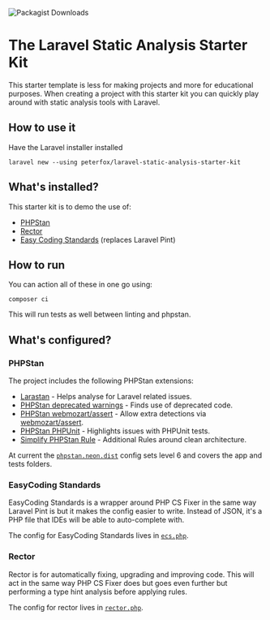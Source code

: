 ![Packagist Downloads](https://img.shields.io/packagist/dt/peterfox/laravel-static-analysis-starter-kit)

# The Laravel Static Analysis Starter Kit

This starter template is less for making projects and more for educational purposes.
When creating a project with this starter kit you can quickly play around with static analysis tools
with Laravel.

## How to use it

Have the Laravel installer installed

```shell
laravel new --using peterfox/laravel-static-analysis-starter-kit
```

## What's installed?

This starter kit is to demo the use of:

* [PHPStan](https://phpstan.org/)
* [Rector](https://getrector.com/)
* [Easy Coding Standards](https://github.com/easy-coding-standard/easy-coding-standard) (replaces Laravel Pint)

## How to run

You can action all of these in one go using:

```shell
composer ci
```

This will run tests as well between linting and phpstan.

## What's configured?

### PHPStan

The project includes the following PHPStan extensions:

* [Larastan](https://github.com/larastan/larastan) - Helps analyse for Laravel related issues.
* [PHPStan deprecated warnings](https://github.com/phpstan/phpstan-deprecation-rules) - Finds use of deprecated code.
* [PHPStan webmozart/assert](https://github.com/phpstan/phpstan-webmozart-assert) - Allow extra detections via [webmozart/assert](https://github.com/webmozart/assert).
* [PHPStan PHPUnit](https://github.com/phpstan/phpstan-phpunit) - Highlights issues with PHPUnit tests.
* [Simplify PHPStan Rule](https://github.com/symplify/phpstan-rules) - Additional Rules around clean architecture.

At current the [`phpstan.neon.dist`](phpstan.neon.dist) config sets level 6 and covers the app and tests folders.

### EasyCoding Standards

EasyCoding Standards is a wrapper around PHP CS Fixer in the same way Laravel Pint is but it makes the config easier
to write. Instead of JSON, it's a PHP file that IDEs will be able to auto-complete with.

The config for EasyCoding Standards lives in [`ecs.php`](ecs.php).

### Rector

Rector is for automatically fixing, upgrading and improving code. This will act in the same way PHP CS Fixer does but
goes even further but performing a type hint analysis before applying rules.

The config for rector lives in [`rector.php`](rector.php).


